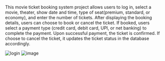 This movie ticket booking system project allows users to log in, select a movie, theater, show date and time, type of seat(premium, standard, or economy), and enter the number of tickets. 
After displaying the booking details, users can choose to book or cancel the ticket. 
If booked, users select a payment type (credit card, debit card, UPI, or net banking) to complete the payment. 
Upon successful payment, the ticket is confirmed. If choose to cancel the ticket, it updates the ticket status in the database accordingly.





![login](https://github.com/siddhi0104/Movie-Ticket-Booking-System-Eclipse/assets/146518630/61540e5f-322a-4018-ac6a-3c8c4897f374)
![image](https://github.com/siddhi0104/Movie-Ticket-Booking-System-Eclipse/assets/146518630/17d972ff-fca6-4e6e-85bc-586285512967)
